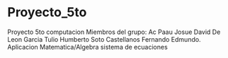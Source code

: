 # Proyecto_5to
Proyecto 5to computacion 
Miembros del grupo:
Ac Paau Josue David
De Leon Garcia Tulio Humberto
Soto Castellanos Fernando Edmundo.
Aplicacion Matematica/Algebra sistema de ecuaciones
